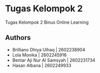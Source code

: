 
# Tugas Kelompok 2

Tugas Kelompok 2 Binus Online Learning

## Authors

- Brilliano Dhiya Ulhaq | 2602238904
- Lola Monika | 2602245916
- Bentar Aji Nur Al Samsyah | 2602231734
- Hasan Albana | 2602249933
